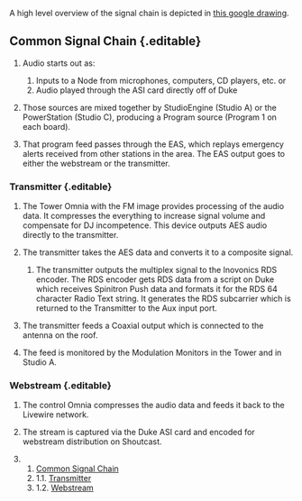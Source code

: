 A high level overview of the signal chain is depicted in [this google
drawing](https://docs.google.com/drawings/d/1ZioPk_CP5EZg8U6Jix9IY1ol_1xH6u0A_kD7RZt3h1g/edit?usp=sharing "https://docs.google.com/drawings/d/1ZioPk_CP5EZg8U6Jix9IY1ol_1xH6u0A_kD7RZt3h1g/edit?usp=sharing").

Common Signal Chain {.editable}
-------------------

1.  Audio starts out as:
    1.  Inputs to a Node from microphones, computers, CD players, etc.
        or
    2.  Audio played through the ASI card directly off of Duke

2.  Those sources are mixed together by StudioEngine (Studio A) or the
    PowerStation (Studio C), producing a Program source (Program 1 on
    each board).
3.  That program feed passes through the EAS, which replays emergency
    alerts received from other stations in the area. The EAS output goes
    to either the webstream or the transmitter.

### Transmitter {.editable}

1.  The Tower Omnia with the FM image provides processing of the audio
    data. It compresses the everything to increase signal volume and
    compensate for DJ incompetence. This device outputs AES audio
    directly to the transmitter.
2.  The transmitter takes the AES data and converts it to a composite
    signal.
    1.  The transmitter outputs the multiplex signal to the Inovonics
        RDS encoder. The RDS encoder gets RDS data from a script on Duke
        which receives Spinitron Push data and formats it for the RDS 64
        character Radio Text string. It generates the RDS subcarrier
        which is returned to the Transmitter to the Aux input port.

3.  The transmitter feeds a Coaxial output which is connected to the
    antenna on the roof.
4.  The feed is monitored by the Modulation Monitors in the Tower and in
    Studio A.

### Webstream {.editable}

1.  The control Omnia compresses the audio data and feeds it back to the
    Livewire network.
2.  The stream is captured via the Duke ASI card and encoded for
    webstream distribution on Shoutcast.

1.  1. [Common Signal Chain](#Common_Signal_Chain)
    1.  1.1. [Transmitter](#Transmitter)
    2.  1.2. [Webstream](#Webstream)


